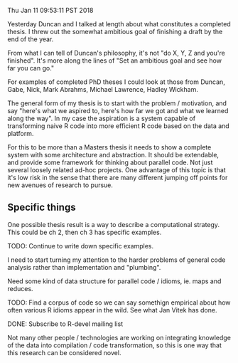 Thu Jan 11 09:53:11 PST 2018

Yesterday Duncan and I talked at length about what constitutes a completed
thesis. I threw out the somewhat ambitious goal of finishing a draft by the
end of the year.

From what I can tell of Duncan's philosophy, it's not "do X, Y, Z and
you're finished". It's more along the lines of "Set an ambitious goal and
see how far you can go."

For examples of completed PhD theses I could look at those from Duncan, Gabe,
Nick, Mark Abrahms, Michael Lawrence, Hadley Wickham.

The general form of my thesis is to start with the problem / motivation,
and say "here's what we aspired to, here's how far we got and what we
learned along the way". In my case the aspiration is a system
capable of transforming naive R code into more efficient R code based on
the data and platform.

For this to be more than a Masters thesis it needs to show a complete
system with some architecture and abstraction. It should be extendable, and
provide some framework for thinking about parallel code. Not just several
loosely related ad-hoc projects. One advantage of this topic is that it's
low risk in the sense that there are many different jumping off points for
new avenues of research to pursue.

## Specific things

One possible thesis result is a way to describe a computational strategy.
This could be ch 2, then ch 3 has specific examples.

TODO: Continue to write down specific examples.

I need to start turning my attention to the harder problems of general code
analysis rather than implementation and "plumbing".

Need some kind of data structure for parallel code / idioms, ie. maps and
reduces.

TODO: Find a corpus of code so we can say somethign empirical about how
often various R idioms appear in the wild. See what Jan Vitek has done.

DONE: Subscribe to R-devel mailing list

Not many other people / technologies are working on integrating knowledge of the data into
compilation / code transformation, so this is one way that this research
can be considered novel.
